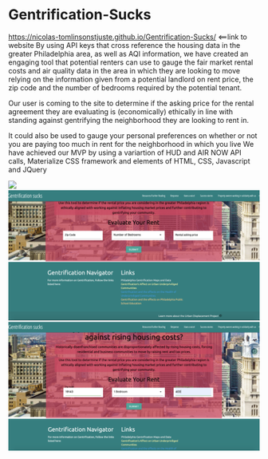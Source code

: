 # Gentrification-Sucks
https://nicolas-tomlinsonstjuste.github.io/Gentrification-Sucks/ <==link to website
By using API keys that cross reference the housing data in the greater Philadelphia area, as well as AQI information, we have created an engaging tool that potential renters can use to gauge the fair market rental costs and air quality data in the area in which they are looking to move relying on the information given from a potential landlord on rent price, the zip code and the number of bedrooms required by the potential tenant.

Our user is coming to the site to determine if the asking price for the rental agreement they are evaluating  is (economically) ethically in line with standing against gentrifying the neighborhood they are looking to rent in.

It could also be used to gauge your personal preferences on whether or not you are paying too much in rent for the neighborhood in which you live
We have achieved our MVP by using a variartion of HUD and AIR NOW API calls, Materialize CSS framework and elements of HTML, CSS, Javascript and JQuery

![](images/GentSucks3.png)
![](images/GentSucks2.png)
![](images/GentSucks1.png)

